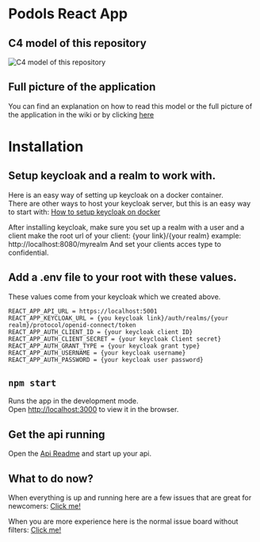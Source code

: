 # Podols React App

## C4 model of this repository

![C4 model of this repository](https://i.imgur.com/mTl57eS.png)

## Full picture of the application

You can find an explanation on how to read this model or the full picture of the application in the wiki or by clicking [here](https://github.com/StanEngels/PodolsReactApp/wiki/How-does-the-application-work%3F)

# Installation

## Setup keycloak and a realm to work with.

Here is an easy way of setting up keycloak on a docker container.\
There are other ways to host your keycloak server, but this is an easy way to start with:
[How to setup keycloak on docker](https://www.keycloak.org/getting-started/getting-started-docker)

After installing keycloak, make sure you set up a realm with a user and a client
make the root url of your client: {your link}/{your realm}
example: http://localhost:8080/myrealm
And set your clients acces type to confidential.

## Add a .env file to your root with these values.

These values come from your keycloak which we created above.

`REACT_APP_API_URL = https://localhost:5001`\
`REACT_APP_KEYCLOAK_URL = {you keycloak link}/auth/realms/{your realm}/protocol/openid-connect/token`\
`REACT_APP_AUTH_CLIENT_ID = {your keycloak client ID}`\
`REACT_APP_AUTH_CLIENT_SECRET = {your keycloak Client secret}`\
`REACT_APP_AUTH_GRANT_TYPE = {your keycloak grant type}`\
`REACT_APP_AUTH_USERNAME = {your keycloak username}`\
`REACT_APP_AUTH_PASSWORD = {your keycloak user password}`

## `npm start`

Runs the app in the development mode.\
Open [http://localhost:3000](http://localhost:3000) to view it in the browser.

## Get the api running
Open the [Api Readme](https://github.com/StanEngels/PodolsPresetApi/blob/main/README.md) and start up your api.

## What to do now?

When everything is up and running here are a few issues that are great for newcomers: [Click me!](https://github.com/StanEngels/PodolsReactApp/issues?q=is%3Aopen+is%3Aissue+label%3A%22good+first+issue%22)

When you are more experience here is the normal issue board without filters: [Click me!](https://github.com/StanEngels/PodolsReactApp/issues)
